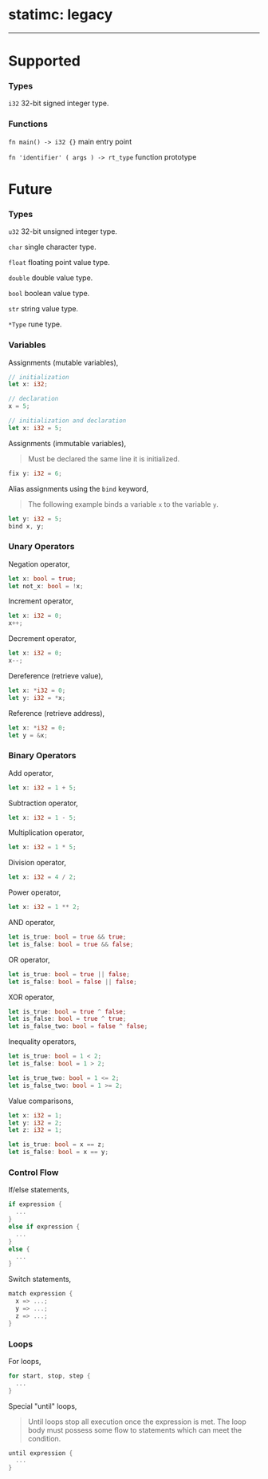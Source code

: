 # statimc: legacy
***

# Supported

### Types

`i32` 32-bit signed integer type.

### Functions 

`fn main() -> i32 {}` main entry point

`fn 'identifier' ( args ) -> rt_type` function prototype

# Future

### Types

`u32` 32-bit unsigned integer type.

`char` single character type.

`float` floating point value type.

`double` double value type.

`bool` boolean value type.

`str` string value type.

`*Type` rune type.

### Variables

Assignments (mutable variables),
```rs
// initialization
let x: i32;

// declaration
x = 5;

// initialization and declaration
let x: i32 = 5;
```

Assignments (immutable variables),
> Must be declared the same line it is initialized.
```rs
fix y: i32 = 6;
```

Alias assignments using the `bind` keyword, 
> The following example binds a variable `x` to the variable `y`.
```rs
let y: i32 = 5;
bind x, y;
```

### Unary Operators

Negation operator,
```rs
let x: bool = true;
let not_x: bool = !x;
```

Increment operator,
```rs
let x: i32 = 0;
x++;
```

Decrement operator,
```rs
let x: i32 = 0;
x--;
```

Dereference (retrieve value),
```rs
let x: *i32 = 0;
let y: i32 = *x;
```

Reference (retrieve address),
```rs
let x: *i32 = 0;
let y = &x;
``` 

### Binary Operators

Add operator,
```rs
let x: i32 = 1 + 5;
```

Subtraction operator,
```rs
let x: i32 = 1 - 5;
```

Multiplication operator,
```rs
let x: i32 = 1 * 5;
```

Division operator,
```rs
let x: i32 = 4 / 2;
```

Power operator,
```rs
let x: i32 = 1 ** 2;
```

AND operator,
```rs
let is_true: bool = true && true;
let is_false: bool = true && false;
```

OR operator,
```rs
let is_true: bool = true || false;
let is_false: bool = false || false;
```

XOR operator,
```rs
let is_true: bool = true ^ false;
let is_false: bool = true ^ true;
let is_false_two: bool = false ^ false;
```

Inequality operators,
```rs
let is_true: bool = 1 < 2;
let is_false: bool = 1 > 2;

let is_true_two: bool = 1 <= 2;
let is_false_two: bool = 1 >= 2;
```

Value comparisons,
```rs
let x: i32 = 1;
let y: i32 = 2;
let z: i32 = 1;

let is_true: bool = x == z;
let is_false: bool = x == y;
```

### Control Flow

If/else statements,

```c
if expression {
  ...
}
else if expression {
  ...
}
else {
  ...
}
```

Switch statements,

```c
match expression {
  x => ...;
  y => ...;
  z => ...;
}
```

### Loops

For loops,

```c
for start, stop, step {
  ...
}
```

Special "until" loops,
> Until loops stop all execution once the expression is met. The
> loop body must possess some flow to statements which can meet
> the condition.

```c
until expression {
  ...
}
```
